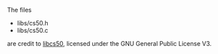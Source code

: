 The files

- libs/cs50.h
- libs/cs50.c

are credit to [libcs50](https://github.com/cs50/libcs50), licensed under the GNU General Public License V3.
